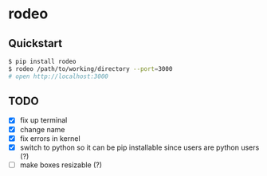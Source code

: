 # rodeo

## Quickstart
```bash
$ pip install rodeo 
$ rodeo /path/to/working/directory --port=3000
# open http://localhost:3000
```

## TODO
- [x] fix up terminal
- [x] change name
- [x] fix errors in kernel
- [x] switch to python so it can be pip installable since users are 
python users (?)
- [ ] make boxes resizable (?)
